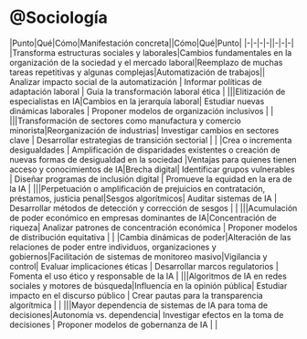 # @Sociología

|Punto|Qué|Cómo|Manifestación concreta||Cómo|Qué|Punto|
|-|-|-|-||-|-|-|
|Transforma estructuras sociales y laborales|Cambios fundamentales en la organización de la sociedad y el mercado laboral|Reemplazo de muchas tareas repetitivas y algunas complejas|Automatización de trabajos|| Analizar impacto social de la automatización | Informar políticas de adaptación laboral | Guía la transformación laboral ética |
|||Elitización de especialistas en IA|Cambios en la jerarquía laboral| Estudiar nuevas dinámicas laborales | Proponer modelos de organización inclusivos | |
|||Transformación de sectores como manufactura y comercio minorista|Reorganización de industrias| Investigar cambios en sectores clave | Desarrollar estrategias de transición sectorial | |
|Crea o incrementa desigualdades | Amplificación de disparidades existentes o creación de nuevas formas de desigualdad en la sociedad |Ventajas para quienes tienen acceso y conocimientos de IA|Brecha digital| Identificar grupos vulnerables | Diseñar programas de inclusión digital | Promueve la equidad en la era de la IA |
|||Perpetuación o amplificación de prejuicios en contratación, préstamos, justicia penal|Sesgos algorítmicos| Auditar sistemas de IA | Desarrollar métodos de detección y corrección de sesgos | |
|||Acumulación de poder económico en empresas dominantes de IA|Concentración de riqueza| Analizar patrones de concentración económica | Proponer modelos de distribución equitativa | |
|Cambia dinámicas de poder|Alteración de las relaciones de poder entre individuos, organizaciones y gobiernos|Facilitación de sistemas de monitoreo masivo|Vigilancia y control| Evaluar implicaciones éticas | Desarrollar marcos regulatorios | Fomenta el uso ético y responsable de la IA |
|||Algoritmos de IA en redes sociales y motores de búsqueda|Influencia en la opinión pública| Estudiar impacto en el discurso público | Crear pautas para la transparencia algorítmica | |
|||Mayor dependencia de sistemas de IA para toma de decisiones|Autonomía vs. dependencia| Investigar efectos en la toma de decisiones | Proponer modelos de gobernanza de IA | |
